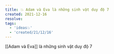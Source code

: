 ```yaml
---
title: 💥 Adam và Eva là những sinh vật duy độ 7
created: 2021-12-16
resolve: 
tags:
  - 'ideas💥'
  - 'created/21/12/16'
---
```


[[Adam và Eva]] là những sinh vật duy độ 7
